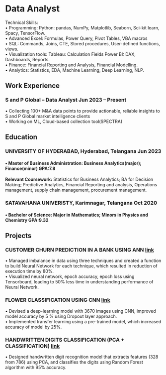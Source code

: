 # Data Analyst
Technical Skills:  
• Programming: Python: pandas, NumPy, Matplotlib, Seaborn, Sci-kit learn, Spacy, TensorFlow.  
• Advanced Excel: Formulas, Power Query, Pivot Tables, VBA macros   
• SQL: Commands, Joins, CTE, Stored procedures, User-defined functions, views.  
• Visualization tools: Tableau: Calculation Fields Power BI: DAX, Dashboards, Reports.  
• Finance: Financial Reporting and Analysis, Financial Modelling.  
• Analytics: Statistics, EDA, Machine Learning, Deep Learning, NLP.  
## Work Experience
### S and P Global – Data Analyst             Jun 2023 – Present
• Collecting 100+ M&A data points to provide actionable, reliable insights to S and P Global market intelligence clients  
• Working on ML, Cloud-based collection tool(SPECTRA) 
## Education
### UNIVERSITY OF HYDERABAD, Hyderabad, Telangana Jun 2023
#### • **Master of Business Administration:** Business Analytics(major); Finance(minor) GPA:7.8 
**Relevant Coursework:** Statistics for Business Analytics; BA for Decision Making; Predictive Analytics, Financial Reporting and analysis, Operations management, supply chain management, procurement management.

### SATAVAHANA UNIVERISTY, Karimnagar, Telangana Oct 2020
#### • **Bachelor of Science:** Major in Mathematics; Minors in Physics and Chemistry GPA:9.32

## Projects
### CUSTOMER CHURN PREDICTION IN A BANK USING ANN [link](https://github.com/rajesh-1918/projects/tree/main/cust_churn_prediction_in_bank_using_ANN)
• Managed imbalance in data using three techniques and created a function to build Neural Network for
each technique, which resulted in reduction of execution time by 80%.  
• Visualized neural network, epoch accuracy, epoch loss using Tensorboard, leading to 50% less time in
understanding performance of Neural Network.  
### FLOWER CLASSIFICATION USING CNN [link](https://github.com/rajesh-1918/projects/tree/main/flower_classification_coverting_image_array_CNN__dataAugmentation)
• Devised a deep-learning model with 3670 images using CNN, improved model accuracy by 5 % using
  Dropout layer approach.  
• Implemented transfer learning using a pre-trained model, which increased accuracy of model by 25%.
### HANDWRITTEN DIGITS CLASSIFICATION (PCA + CLASSIFICATION) [link](https://github.com/rajesh-1918/projects/blob/main/Handwrittern_digits_recognition_PCA_classification_models.ipynb)  
• Designed handwritten digit recognition model that extracts features (328 from 786) using PCA, and classifies the digits using Random Forest algorithm with 95% accuracy.

